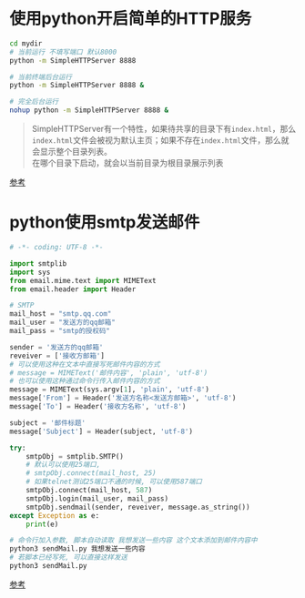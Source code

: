 # 使用python开启简单的HTTP服务
```bash
cd mydir
# 当前运行 不填写端口 默认8000
python -m SimpleHTTPServer 8888

# 当前终端后台运行
python -m SimpleHTTPServer 8888 &

# 完全后台运行
nohup python -m SimpleHTTPServer 8888 &
```
> SimpleHTTPServer有一个特性，如果待共享的目录下有`index.html`，那么`index.html`文件会被视为默认主页；如果不存在`index.html`文件，那么就会显示整个目录列表。  
> 在哪个目录下启动，就会以当前目录为根目录展示列表

[参考](https://www.cnblogs.com/jakaBlog/p/11394188.html)

# python使用smtp发送邮件
```python
# -*- coding: UTF-8 -*-

import smtplib
import sys
from email.mime.text import MIMEText
from email.header import Header

# SMTP
mail_host = "smtp.qq.com"
mail_user = "发送方的qq邮箱"
mail_pass = "smtp的授权码"

sender = '发送方的qq邮箱'
reveiver = ['接收方邮箱']
# 可以使用这种在文本中直接写死邮件内容的方式
# message = MIMEText('邮件内容', 'plain', 'utf-8')
# 也可以使用这种通过命令行传入邮件内容的方式
message = MIMEText(sys.argv[1], 'plain', 'utf-8')
message['From'] = Header('发送方名称<发送方邮箱>', 'utf-8')
message['To'] = Header('接收方名称', 'utf-8')

subject = '邮件标题'
message['Subject'] = Header(subject, 'utf-8')

try: 
    smtpObj = smtplib.SMTP()
    # 默认可以使用25端口, 
    # smtpObj.connect(mail_host, 25)
    # 如果telnet测试25端口不通的时候, 可以使用587端口
    smtpObj.connect(mail_host, 587)
    smtpObj.login(mail_user, mail_pass)
    smtpObj.sendmail(sender, reveiver, message.as_string())
except Exception as e: 
    print(e)
```
```bash
# 命令行加入参数, 脚本自动读取 我想发送一些内容 这个文本添加到邮件内容中
python3 sendMail.py 我想发送一些内容
# 若脚本已经写死, 可以直接这样发送
python3 sendMail.py
```
[参考](https://www.runoob.com/python/python-email.html)